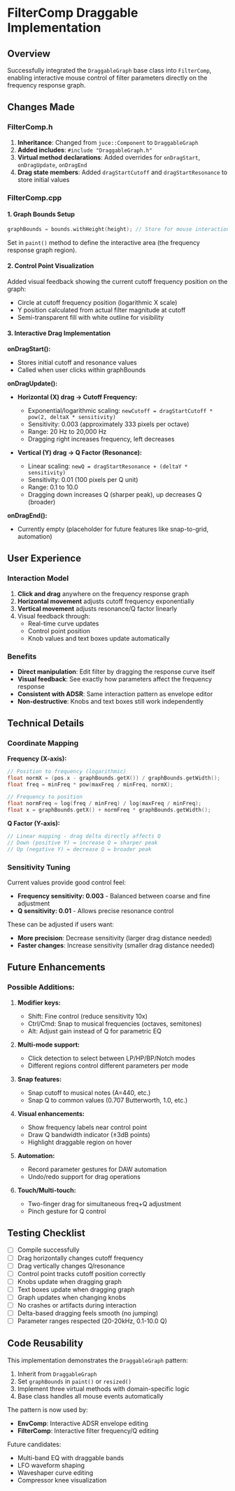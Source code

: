 # FilterComp Draggable Implementation

## Overview
Successfully integrated the `DraggableGraph` base class into `FilterComp`, enabling interactive mouse control of filter parameters directly on the frequency response graph.

## Changes Made

### FilterComp.h
1. **Inheritance**: Changed from `juce::Component` to `DraggableGraph`
2. **Added includes**: `#include "DraggableGraph.h"`
3. **Virtual method declarations**: Added overrides for `onDragStart`, `onDragUpdate`, `onDragEnd`
4. **Drag state members**: Added `dragStartCutoff` and `dragStartResonance` to store initial values

### FilterComp.cpp

#### 1. Graph Bounds Setup
```cpp
graphBounds = bounds.withHeight(height); // Store for mouse interaction
```
Set in `paint()` method to define the interactive area (the frequency response graph region).

#### 2. Control Point Visualization
Added visual feedback showing the current cutoff frequency position on the graph:
- Circle at cutoff frequency position (logarithmic X scale)
- Y position calculated from actual filter magnitude at cutoff
- Semi-transparent fill with white outline for visibility

#### 3. Interactive Drag Implementation

**onDragStart():**
- Stores initial cutoff and resonance values
- Called when user clicks within graphBounds

**onDragUpdate():**
- **Horizontal (X) drag → Cutoff Frequency:**
  - Exponential/logarithmic scaling: `newCutoff = dragStartCutoff * pow(2, deltaX * sensitivity)`
  - Sensitivity: 0.003 (approximately 333 pixels per octave)
  - Range: 20 Hz to 20,000 Hz
  - Dragging right increases frequency, left decreases

- **Vertical (Y) drag → Q Factor (Resonance):**
  - Linear scaling: `newQ = dragStartResonance + (deltaY * sensitivity)`
  - Sensitivity: 0.01 (100 pixels per Q unit)
  - Range: 0.1 to 10.0
  - Dragging down increases Q (sharper peak), up decreases Q (broader)

**onDragEnd():**
- Currently empty (placeholder for future features like snap-to-grid, automation)

## User Experience

### Interaction Model
1. **Click and drag** anywhere on the frequency response graph
2. **Horizontal movement** adjusts cutoff frequency exponentially
3. **Vertical movement** adjusts resonance/Q factor linearly
4. Visual feedback through:
   - Real-time curve updates
   - Control point position
   - Knob values and text boxes update automatically

### Benefits
- **Direct manipulation**: Edit filter by dragging the response curve itself
- **Visual feedback**: See exactly how parameters affect the frequency response
- **Consistent with ADSR**: Same interaction pattern as envelope editor
- **Non-destructive**: Knobs and text boxes still work independently

## Technical Details

### Coordinate Mapping

**Frequency (X-axis):**
```cpp
// Position to frequency (logarithmic)
float normX = (pos.x - graphBounds.getX()) / graphBounds.getWidth();
float freq = minFreq * pow(maxFreq / minFreq, normX);

// Frequency to position
float normFreq = log(freq / minFreq) / log(maxFreq / minFreq);
float x = graphBounds.getX() + normFreq * graphBounds.getWidth();
```

**Q Factor (Y-axis):**
```cpp
// Linear mapping - drag delta directly affects Q
// Down (positive Y) = increase Q = sharper peak
// Up (negative Y) = decrease Q = broader peak
```

### Sensitivity Tuning
Current values provide good control feel:
- **Frequency sensitivity: 0.003** - Balanced between coarse and fine adjustment
- **Q sensitivity: 0.01** - Allows precise resonance control

These can be adjusted if users want:
- **More precision**: Decrease sensitivity (larger drag distance needed)
- **Faster changes**: Increase sensitivity (smaller drag distance needed)

## Future Enhancements

### Possible Additions:
1. **Modifier keys:**
   - Shift: Fine control (reduce sensitivity 10x)
   - Ctrl/Cmd: Snap to musical frequencies (octaves, semitones)
   - Alt: Adjust gain instead of Q for parametric EQ

2. **Multi-mode support:**
   - Click detection to select between LP/HP/BP/Notch modes
   - Different regions control different parameters per mode

3. **Snap features:**
   - Snap cutoff to musical notes (A=440, etc.)
   - Snap Q to common values (0.707 Butterworth, 1.0, etc.)

4. **Visual enhancements:**
   - Show frequency labels near control point
   - Draw Q bandwidth indicator (±3dB points)
   - Highlight draggable region on hover

5. **Automation:**
   - Record parameter gestures for DAW automation
   - Undo/redo support for drag operations

6. **Touch/Multi-touch:**
   - Two-finger drag for simultaneous freq+Q adjustment
   - Pinch gesture for Q control

## Testing Checklist

- [ ] Compile successfully
- [ ] Drag horizontally changes cutoff frequency
- [ ] Drag vertically changes Q/resonance
- [ ] Control point tracks cutoff position correctly
- [ ] Knobs update when dragging graph
- [ ] Text boxes update when dragging graph
- [ ] Graph updates when changing knobs
- [ ] No crashes or artifacts during interaction
- [ ] Delta-based dragging feels smooth (no jumping)
- [ ] Parameter ranges respected (20-20kHz, 0.1-10.0 Q)

## Code Reusability

This implementation demonstrates the `DraggableGraph` pattern:
1. Inherit from `DraggableGraph`
2. Set `graphBounds` in `paint()` or `resized()`
3. Implement three virtual methods with domain-specific logic
4. Base class handles all mouse events automatically

The pattern is now used by:
- **EnvComp**: Interactive ADSR envelope editing
- **FilterComp**: Interactive filter frequency/Q editing

Future candidates:
- Multi-band EQ with draggable bands
- LFO waveform shaping
- Waveshaper curve editing
- Compressor knee visualization
